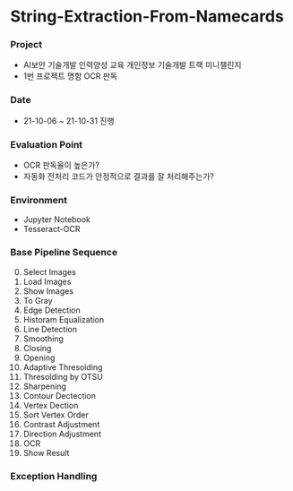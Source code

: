 # String-Extraction-From-Namecards

### Project
* AI보안 기술개발 인력양성 교육 개인정보 기술개발 트랙 미니챌린지 
* 1번 프로젝트 명함 OCR 판독

### Date
* 21-10-06 ~ 21-10-31 진행

### Evaluation Point
* OCR 판독율이 높은가?
* 자동화 전처리 코드가 안정적으로 결과를 잘 처리해주는가?

### Environment
* Jupyter Notebook
* Tesseract-OCR

### Base Pipeline Sequence
0. Select Images
1. Load Images
2. Show Images
3. To Gray
4. Edge Detection
5. Historam Equalization
6. Line Detection
7. Smoothing
8. Closing
9. Opening
10. Adaptive Thresolding
11. Thresolding by OTSU
12. Sharpening
13. Contour Dectection
14. Vertex Dection
15. Sort Vertex Order
16. Contrast Adjustment
17. Direction Adjustment
18. OCR
19. Show Result


### Exception Handling